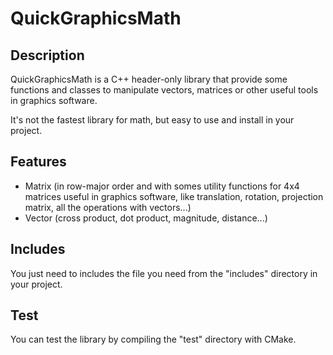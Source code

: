 # QuickGraphicsMath

## Description

QuickGraphicsMath is a C++ header-only library that provide some functions and classes to manipulate vectors, matrices or other
useful tools in graphics software.

It's not the fastest library for math, but easy to use and install in your project.

## Features

- Matrix (in row-major order and with somes utility functions for 4x4 matrices useful in graphics software, like translation, rotation, projection matrix, all the operations with vectors...)
- Vector (cross product, dot product, magnitude, distance...)

## Includes

You just need to includes the file you need from the "includes" directory in your project.

## Test

You can test the library by compiling the "test" directory with CMake.